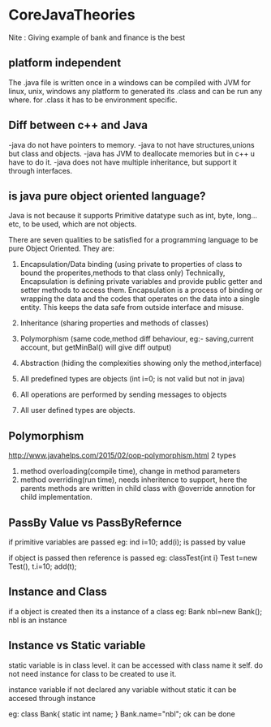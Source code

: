 # CoreJavaTheories
Nite : Giving example of bank and finance is the best


platform independent
-------------------
The .java file is written once in a windows can be compiled 
with JVM for linux, unix, windows any platform to generated its .class
and can be run any where.  for .class it has to be environment specific.



Diff between c++ and Java
--------------------------
-java do not have pointers to memory.
-java to not have structures,unions but class and objects.
-java has JVM to deallocate memories but in c++ u have to do it.
-java does not have multiple inheritance, but support it through interfaces.


is java pure object oriented language?
--------------------------------------
Java is not because it supports Primitive datatype such as int, byte, long... etc, to be used, which are not objects.

There are seven qualities to be satisfied for a programming language to be pure Object Oriented. They are:

1. Encapsulation/Data binding (using private to properties of class to bound the properites,methods to that class only)
Technically, Encapsulation is defining private variables and provide public getter and setter methods to access them. 
Encapsulation is a process of binding or wrapping the data and the codes that operates on the data into a single entity. This keeps the data safe from outside interface and misuse.

2. Inheritance (sharing properties and methods of classes)
3. Polymorphism (same code,method diff behaviour, eg:- saving,current  account, but getMinBal() will give diff output)
4. Abstraction (hiding the complexities showing only the method,interface)
5. All predefined types are objects (int i=0; is not valid but not in java)
6. All operations are performed by sending messages to objects
7. All user defined types are objects.

Polymorphism
-------------
http://www.javahelps.com/2015/02/oop-polymorphism.html
2 types
1. method overloading(compile time), change in  method parameters
2. method overriding(run time), needs inheritence to support, here the parents methods are written in child class with @override annotion for child implementation.


PassBy Value vs PassByRefernce
------------------------------
if primitive variables are passed eg: ind i=10; add(i);  is passed by value

if object is passed then reference is passed eg: 
classTest{int i}
Test t=new Test(), t.i=10; add(t);


Instance and Class
------------------
if a object is created then its a instance of a class eg: Bank nbl=new Bank(); nbl is an instance

Instance vs Static variable
---------------------------
static variable is in class level. it can be accessed with class name it self. do not need instance for class 
to be created to use it.

instance variable if not declared any variable without static it can be accesed through instance

eg: class Bank{
static int name;
}
Bank.name="nbl"; ok can be done



